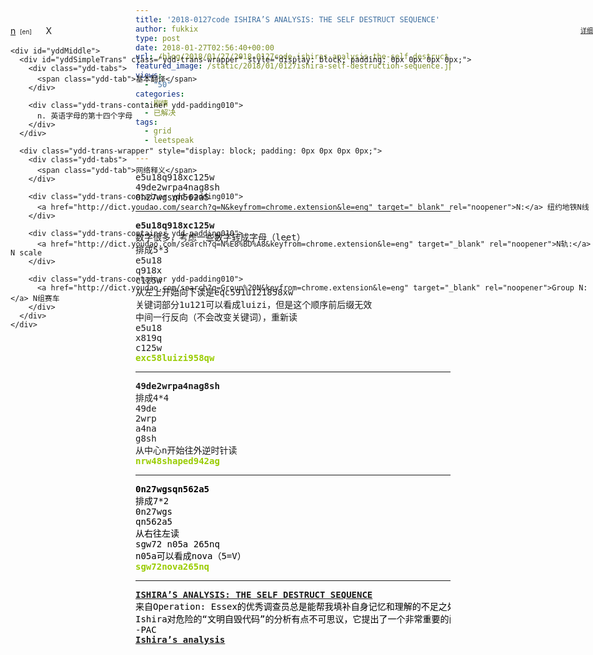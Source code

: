 ```yaml
---
title: '2018-0127code ISHIRA’S ANALYSIS: THE SELF DESTRUCT SEQUENCE'
author: fukkix
type: post
date: 2018-01-27T02:56:40+00:00
url: /blog/2018/01/27/2018-0127code-ishiras-analysis-the-self-destruct-sequence/
featured_image: /static/2018/01/0127ishira-self-destruction-sequence.jpg?x-oss-process=image/resize,m_fill,w_700,h_220
views:
  - "50"
categories:
  - 剧情
  - 已解决
tags:
  - grid
  - leetspeak

---
```

<pre>e5u18q918xc125w
49de2wrpa4nag8sh
0n27wgsqn562a5<!--more--></pre>

* * *

<pre><strong>e5u18q918xc125w
</strong>数字很多，考虑一些数字转成字母（leet）
排成5*3
e5u18
q918x
c125w
从左上开始向下读是eqc591u121858xw
关键词部分1u121可以看成luizi，但是这个顺序前后缀无效
中间一行反向（不会改变关键词），重新读
e5u18
x819q
c125w<strong>
<span style="color: #99cc00;">exc58luizi958qw</span></strong></pre>

* * *

<pre><strong>49de2wrpa4nag8sh
</strong>排成4*4<strong>
</strong>49de
2wrp
a4na
g8sh
从中心n开始往外逆时针读<strong>
<span style="color: #99cc00;">nrw48shaped942ag
</span></strong></pre>

* * *

<pre><strong><span style="color: #000000;">0n27wgsqn562a5
</span></strong><span style="color: #000000;">排成7*2
0n27wgs
qn562a5
从右往左读
sgw72 n05a 265nq
n05a可以看成nova（5=V）</span><strong><span style="color: #99cc00;">
sgw72nova265nq
</span></strong></pre>

* * *

<pre><strong><span style="color: #99cc00;"><a href="http://investigate.ingress.com/2018/01/27/ishiras-analysis-the-self-destruct-sequence/">ISHIRA’S ANALYSIS: THE SELF DESTRUCT SEQUENCE</a>
</span></strong><span style="color: #000000;">来自Operation: Essex的优秀调查员总是能帮我填补自身记忆和理解的不足之处。 
Ishira对危险的“文明自毁代码”的分析有点不可思议，它提出了一个非常重要的问题。必须阅读的一篇内容。
-PAC 
</span><strong><span style="color: #99cc00;"><a href="https://plus.google.com/116260179700704401059/posts/E7LqKDxSWWX">Ishira’s analysis</a></span></strong></pre>

&nbsp;

<audio style="display: none;" controls="controls"></audio>

<div id="yddWrapper" style="left: 28px; top: 95px; position: absolute; z-index: 2147483647;">
  <div id="yddContainer" style="padding: 0px 0px 0px 0px;" align="left">
    <div id="yddTop" class="ydd-sp">
      <div id="yddTopBorderlr">
        <a id="yddKeyTitle" title="查看完整释义" href="http://dict.youdao.com/search?q=n&keyfrom=chrome.extension" target="_blank" rel="noopener">n</a> <span style="font-weight: normal; font-size: 10px;"> [en]  </span><span id="voice" style="padding: 2px; height: 16px; width: 13px; display: inline-block; vertical-align: top; cursor: pointer; background-repeat: no-repeat; background-image: url('chrome-extension://eopjamdnofihpioajgfdikhhbobonhbb/speech.png');"></span><span style="float: right; font-weight: normal; font-size: 10px;"><a href="http://dict.youdao.com/search?q=n&keyfrom=chrome.extension" target="_blank" rel="noopener">详细</a></span><a id="test"></a><span class="ydd-sp ydd-close">X</span>
      </div>
    </div>
    
    <div id="yddMiddle">
      <div id="yddSimpleTrans" class="ydd-trans-wrapper" style="display: block; padding: 0px 0px 0px 0px;">
        <div class="ydd-tabs">
          <span class="ydd-tab">基本翻译</span>
        </div>
        
        <div class="ydd-trans-container ydd-padding010">
          n. 英语字母的第十四个字母
        </div>
      </div>
      
      <div class="ydd-trans-wrapper" style="display: block; padding: 0px 0px 0px 0px;">
        <div class="ydd-tabs">
          <span class="ydd-tab">网络释义</span>
        </div>
        
        <div class="ydd-trans-container ydd-padding010">
          <a href="http://dict.youdao.com/search?q=N&keyfrom=chrome.extension&le=eng" target="_blank" rel="noopener">N:</a> 纽约地铁N线
        </div>
        
        <div class="ydd-trans-container ydd-padding010">
          <a href="http://dict.youdao.com/search?q=N%E8%BD%A8&keyfrom=chrome.extension&le=eng" target="_blank" rel="noopener">N轨:</a> N scale
        </div>
        
        <div class="ydd-trans-container ydd-padding010">
          <a href="http://dict.youdao.com/search?q=Group%20N&keyfrom=chrome.extension&le=eng" target="_blank" rel="noopener">Group N:</a> N组赛车
        </div>
      </div>
    </div>
  </div>
</div>